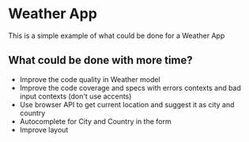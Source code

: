 # Weather App

This is a simple example of what could be done for a Weather App

## What could be done with more time?

* Improve the code quality in Weather model
* Improve the code coverage and specs with errors contexts and bad input contexts (don't use accents)
* Use browser API to get current location and suggest it as city and country
* Autocomplete for City and Country in the form
* Improve layout
